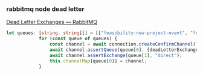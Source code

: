 ### rabbitmq node dead letter 


[Dead Letter Exchanges — RabbitMQ](https://www.rabbitmq.com/dlx.html "Dead Letter Exchanges — RabbitMQ")


 

```ts
let queues: [string, string][] = [["feasibility-new-project-event", "feasibility-new-project-event-deadletter"]]
            for (const queue of queues) {
                const channel = await connection.createConfirmChannel();
                await channel.assertQueue(queue[0], {deadLetterExchange:queue[1]});
                await channel.assertExchange(queue[1], "direct");
                this.channelMap[queue[0]] = channel;
            }
```
